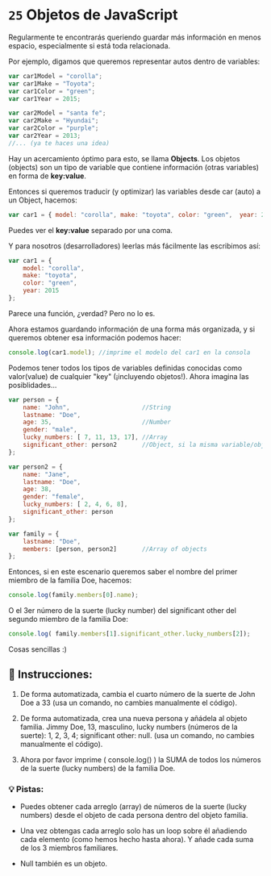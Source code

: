 # `25` Objetos de JavaScript 

Regularmente te encontrarás queriendo guardar más información en menos espacio, especialmente si está toda relacionada. 

Por ejemplo, digamos que queremos representar autos dentro de variables:

```js
var car1Model = "corolla";
var car1Make = "Toyota";
var car1Color = "green";
var car1Year = 2015;

var car2Model = "santa fe";
var car2Make = "Hyundai";
var car2Color = "purple";
var car2Year = 2013;
//... (ya te haces una idea)
```

Hay un acercamiento óptimo para esto, se llama **Objects**. Los objetos (objects) son un tipo de variable que contiene información (otras variables) en forma de **key:value**.

Entonces si queremos traducir (y optimizar) las variables desde car (auto) a un Object, hacemos:
```js
var car1 = { model: "corolla", make: "toyota", color: "green",  year: 2015};
```

Puedes ver el **key:value** separado por una coma. 

Y para nosotros (desarrolladores) leerlas más fácilmente las escribimos así:

```js
var car1 = {
    model: "corolla", 
    make: "toyota", 
    color: "green",  
    year: 2015
};
```

Parece una función, ¿verdad? Pero no lo es.

Ahora estamos guardando información de una forma más organizada, y si queremos obtener esa información podemos hacer:

```js
console.log(car1.model); //imprime el modelo del car1 en la consola
```

Podemos tener todos los tipos de variables definidas conocidas como valor(value) de cualquier "key" (¡incluyendo objetos!). Ahora imagina las posiblidades...

```js
var person = {
    name: "John",                    //String
    lastname: "Doe",
    age: 35,                         //Number
    gender: "male",
    lucky_numbers: [ 7, 11, 13, 17], //Array
    significant_other: person2       //Object, si la misma variable/object definida después
};

var person2 = {
    name: "Jane",
    lastname: "Doe",
    age: 38,
    gender: "female",
    lucky_numbers: [ 2, 4, 6, 8],
    significant_other: person
};

var family = {
    lastname: "Doe",
    members: [person, person2]       //Array of objects
};
```

Entonces, si en este escenario queremos saber el nombre del primer miembro de la familia Doe, hacemos:

```js
console.log(family.members[0].name);
```

O el 3er número de la suerte (lucky number) del significant other del segundo miembro de la familia Doe:

```js
console.log( family.members[1].significant_other.lucky_numbers[2]);
```

Cosas sencillas :)

## :pencil: Instrucciones:

1. De forma automatizada, cambia el cuarto número de la suerte de John Doe a 33 (usa un comando, no cambies manualmente el código).

2. De forma automatizada, crea una nueva persona y añádela al objeto familia. Jimmy Doe, 13, masculino, lucky numbers (números de la suerte): 1, 2, 3, 4; significant other: null. (usa un comando, no cambies manualmente el código).

3. Ahora por favor imprime ( console.log() ) la SUMA de todos los números de la suerte (lucky numbers) de la familia Doe.

### :bulb: Pistas:

* Puedes obtener cada arreglo (array) de números de la suerte (lucky numbers) desde el objeto de cada persona dentro del objeto familia.

* Una vez obtengas cada arreglo solo has un loop sobre él añadiendo cada elemento (como hemos hecho hasta ahora). Y añade cada suma de los 3 miembros familiares.

* Null también es un objeto.